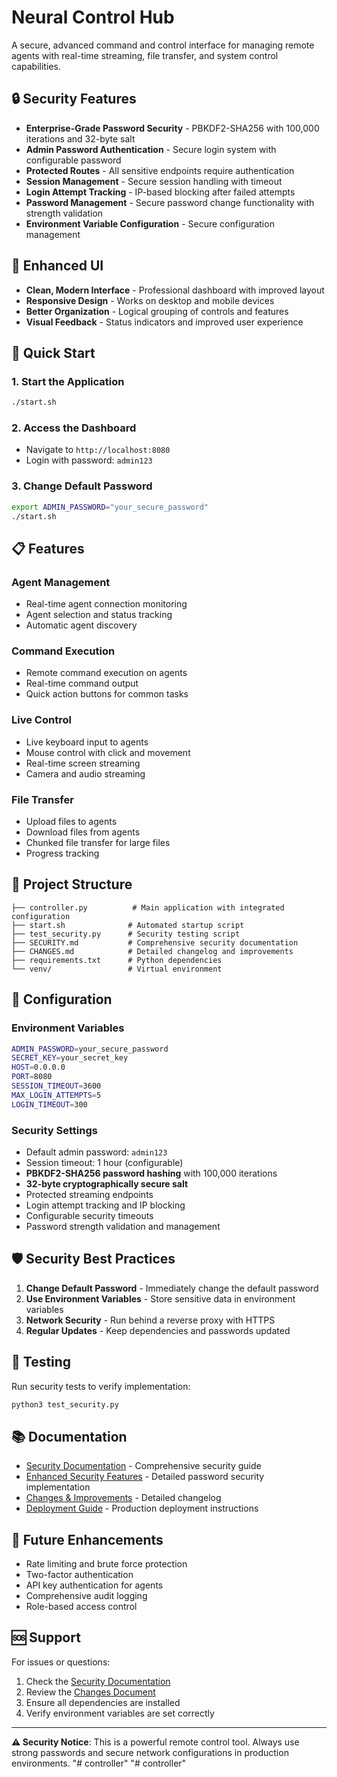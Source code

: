 # Neural Control Hub

A secure, advanced command and control interface for managing remote agents with real-time streaming, file transfer, and system control capabilities.

## 🔒 Security Features

- **Enterprise-Grade Password Security** - PBKDF2-SHA256 with 100,000 iterations and 32-byte salt
- **Admin Password Authentication** - Secure login system with configurable password
- **Protected Routes** - All sensitive endpoints require authentication
- **Session Management** - Secure session handling with timeout
- **Login Attempt Tracking** - IP-based blocking after failed attempts
- **Password Management** - Secure password change functionality with strength validation
- **Environment Variable Configuration** - Secure configuration management

## 🎨 Enhanced UI

- **Clean, Modern Interface** - Professional dashboard with improved layout
- **Responsive Design** - Works on desktop and mobile devices
- **Better Organization** - Logical grouping of controls and features
- **Visual Feedback** - Status indicators and improved user experience

## 🚀 Quick Start

### 1. Start the Application
```bash
./start.sh
```

### 2. Access the Dashboard
- Navigate to `http://localhost:8080`
- Login with password: `admin123`

### 3. Change Default Password
```bash
export ADMIN_PASSWORD="your_secure_password"
./start.sh
```

## 📋 Features

### Agent Management
- Real-time agent connection monitoring
- Agent selection and status tracking
- Automatic agent discovery

### Command Execution
- Remote command execution on agents
- Real-time command output
- Quick action buttons for common tasks

### Live Control
- Live keyboard input to agents
- Mouse control with click and movement
- Real-time screen streaming
- Camera and audio streaming

### File Transfer
- Upload files to agents
- Download files from agents
- Chunked file transfer for large files
- Progress tracking

## 📁 Project Structure

```
├── controller.py          # Main application with integrated configuration
├── start.sh              # Automated startup script
├── test_security.py      # Security testing script
├── SECURITY.md           # Comprehensive security documentation
├── CHANGES.md            # Detailed changelog and improvements
├── requirements.txt      # Python dependencies
└── venv/                 # Virtual environment
```

## 🔧 Configuration

### Environment Variables
```bash
ADMIN_PASSWORD=your_secure_password
SECRET_KEY=your_secret_key
HOST=0.0.0.0
PORT=8080
SESSION_TIMEOUT=3600
MAX_LOGIN_ATTEMPTS=5
LOGIN_TIMEOUT=300
```

### Security Settings
- Default admin password: `admin123`
- Session timeout: 1 hour (configurable)
- **PBKDF2-SHA256 password hashing** with 100,000 iterations
- **32-byte cryptographically secure salt**
- Protected streaming endpoints
- Login attempt tracking and IP blocking
- Configurable security timeouts
- Password strength validation and management

## 🛡️ Security Best Practices

1. **Change Default Password** - Immediately change the default password
2. **Use Environment Variables** - Store sensitive data in environment variables
3. **Network Security** - Run behind a reverse proxy with HTTPS
4. **Regular Updates** - Keep dependencies and passwords updated

## 🧪 Testing

Run security tests to verify implementation:
```bash
python3 test_security.py
```

## 📚 Documentation

- [Security Documentation](SECURITY.md) - Comprehensive security guide
- [Enhanced Security Features](SECURITY_ENHANCEMENTS.md) - Detailed password security implementation
- [Changes & Improvements](CHANGES.md) - Detailed changelog
- [Deployment Guide](DEPLOY.md) - Production deployment instructions

## 🔮 Future Enhancements

- Rate limiting and brute force protection
- Two-factor authentication
- API key authentication for agents
- Comprehensive audit logging
- Role-based access control

## 🆘 Support

For issues or questions:
1. Check the [Security Documentation](SECURITY.md)
2. Review the [Changes Document](CHANGES.md)
3. Ensure all dependencies are installed
4. Verify environment variables are set correctly

---

**⚠️ Security Notice**: This is a powerful remote control tool. Always use strong passwords and secure network configurations in production environments. 
"# controller" 
"# controller" 
